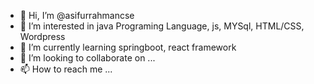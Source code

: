- 👋 Hi, I’m @asifurrahmancse
- 👀 I’m interested in java Programing Language, js, MYSql, HTML/CSS, Wordpress
- 🌱 I’m currently learning springboot, react framework
- 💞️ I’m looking to collaborate on ...
- 📫 How to reach me ...

<!---
asifurrahmancse/asifurrahmancse is a ✨ special ✨ repository because its `README.md` (this file) appears on your GitHub profile.
You can click the Preview link to take a look at your changes.
--->

